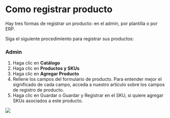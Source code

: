 # Como registrar producto

Hay tres formas de registrar un producto: en el admin, por plantilla o por ERP.

Siga el siguiente procedimiento para registrar sus productos:

### Admin <a id="admin"></a>

1. Haga clic en **Catálogo**
2. Haga clic en **Productos y SKUs**
3. Haga clic en **Agregar Producto**
4. Rellene los campos del formulario de producto. Para entender mejor el significado de cada campo, acceda a nuestro artículo sobre los campos de registro de producto.
5. Haga clic en Guardar o Guardar y Registrar en el SKU, si quiere agregar SKUs asociados a este producto.

![](https://images.ctfassets.net/alneenqid6w5/IaFCYaexWNcL8nMvkI1Ya/1704449927dee788756723f216072b92/Catalogo_-_Cadastrar_produto_ES.gif_h_250)


